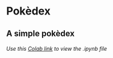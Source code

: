 # Pokèdex
## A simple pokèdex
###### Use this [Colab link](https://drive.google.com/file/d/1hEAx6XFcfUlelzMh_IKHutHzzz1fSPkT/view?usp=sharing) to view the .ipynb file
